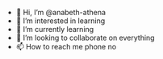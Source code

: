- 👋 Hi, I’m @anabeth-athena
- 👀 I’m interested in learning
- 🌱 I’m currently learning
- 💞️ I’m looking to collaborate on everything
- 📫 How to reach me phone no

<!---
anabeth-athena/anabeth-athena is a ✨ special ✨ repository because its `README.md` (this file) appears on your GitHub profile.
You can click the Preview link to take a look at your changes.
--->

